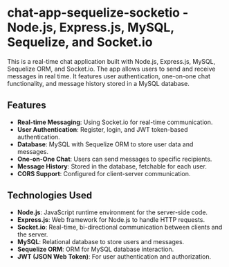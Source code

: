# chat-app-sequelize-socketio - Node.js, Express.js, MySQL, Sequelize, and Socket.io

This is a real-time chat application built with Node.js, Express.js, MySQL, Sequelize ORM, and Socket.io. The app allows users to send and receive messages in real time. It features user authentication, one-on-one chat functionality, and message history stored in a MySQL database.

## Features
- **Real-time Messaging**: Using Socket.io for real-time communication.
- **User Authentication**: Register, login, and JWT token-based authentication.
- **Database**: MySQL with Sequelize ORM to store user data and messages.
- **One-on-One Chat**: Users can send messages to specific recipients.
- **Message History**: Stored in the database, fetchable for each user.
- **CORS Support**: Configured for client-server communication.

## Technologies Used
- **Node.js**: JavaScript runtime environment for the server-side code.
- **Express.js**: Web framework for Node.js to handle HTTP requests.
- **Socket.io**: Real-time, bi-directional communication between clients and the server.
- **MySQL**: Relational database to store users and messages.
- **Sequelize ORM**: ORM for MySQL database interaction.
- **JWT (JSON Web Token)**: For user authentication and authorization.